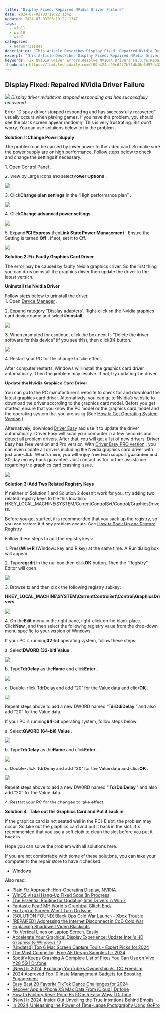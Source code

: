 ```yaml
---
title: "Display Fixed: Repaired NVidia Driver Failure"
date: 2024-07-02T03:19:22.134Z
updated: 2024-07-03T03:19:22.134Z
tags:
  - win11
  - win10
  - win7
categories:
  - NetworkIssues
description: "This Article Describes Display Fixed: Repaired NVidia Driver Failure"
excerpt: "This Article Describes Display Fixed: Repaired NVidia Driver Failure"
keywords: Fix NVIDIA Driver Errors,Resolve NVIDIA Drivers Failure,Repair NVIDIA Cards,Troubleshoot NVIDIA Graphics Card,Update NVIDIA Drivers,Reinstall NVIDIA Graphics Driver,Fix Common NVIDIA Driver Issues
thumbnail: https://thmb.techidaily.com/f09a424aa99c62f7b51db30e0d97dc33c8611de88afaf819d747680f631cd289.jpg
---
```


## Display Fixed: Repaired NVidia Driver Failure

![](https://images.drivereasy.com/wp-content/uploads/2017/04/img_58fd77e68afed.jpg)
 _Display driver nvlddmkm stopped responding and has successfully recovered_
  
 Error “Display driver stopped responding and has successfully recovered” usually occurs when playing games. If you have this problem, you should see the black screen appear randomly. This is very frustrating. But don’t worry. You can use solutions below to fix the problem .  
  
**Solution 1: Change Power Supply**
  
 The problem can be caused by lower power to the video card. So make sure the power supply are on high performance. Follow steps below to check and change the settings if necessary.  
  
 1\. Open [Control Panel](https://tools.techidaily.com/drivereasy/download/) .  
  
 2\. View by Large icons and select**Power Options** .  
  
![](https://images.drivereasy.com/wp-content/uploads/2017/04/img_58fdc56193bee.jpg)
  
 3\. Click**Change plan settings** in the “High performance plan” **.**
  
![](https://images.drivereasy.com/wp-content/uploads/2017/04/img_58fdc6095a244.jpg)
  
 4\. Click**Change advanced power settings** .  
  
![](https://images.drivereasy.com/wp-content/uploads/2017/04/img_58fdc662f10a7.png)
  
 5\. Expand**PCI Express** then**Link State Power Management** . Ensure the Setting is turned **Off** . If not, set it to Off.  
  
![](https://images.drivereasy.com/wp-content/uploads/2017/04/img_58fdc6a8bb61b.png)
  
 **Solution 2: Fix Faulty Graphics Card Driver**
  
 The error may be caused by faulty Nvidia graphics driver. So the first thing you can do is uninstall the graphics driver then update the driver to the latest version.  
  
 **Uninstall the Nvidia Driver**
  
 Follow steps below to uninstall the driver.  
 1\. Open [Device Manager](https://tools.techidaily.com/drivereasy/download/) .  
  
 2\. Expand category “Display adapters”. Right-click on the Nvidia graphics card device name and select**Uninstall** .  
  
![](https://images.drivereasy.com/wp-content/uploads/2017/04/img_58fd7f5175ab6.jpg)

 3\. When prompted for continue, click the box next to “Delete the driver software for this device” (if you see this), then click**OK**  button.  
  
![](https://images.drivereasy.com/wp-content/uploads/2017/04/img_58fd7f69c729a.png)
  
 4\. Restart your PC for the change to take effect.  
  
 After computer restarts, Windows will install the graphics card driver automatically. Then the problem may resolve. If not, try updating the driver.  
  
**Update the Nvidia Graphics Card Driver**
  
 You can go to the PC manufacturer’s website to check for and download the latest graphics card driver. Alternatively, you can go to Nvidia’s website to download the driver according to the graphics card model. Before you get started, ensure that you know the PC model or the graphics card model and the operating system that you are using (See [How to Get Operating System Version](https://tools.techidaily.com/drivereasy/download/) ).  
  
 Alternatively, download [Driver Easy](https://tools.techidaily.com/drivereasy/download/) and use it to update the driver automatically. Driver Easy will scan your computer in a few seconds and detect all problem drivers. After that, you will get a list of new drivers. Driver Easy has Free version and Pro version. With [Driver Easy PRO version](https://tools.techidaily.com/drivereasy/download/) , you can even update all drivers including the Nvidia graphics card driver with just one-click. What’s more, you will enjoy free tech support guarantee and 30-day money back guarantee. Just contact us for further assistance regarding the graphics card crashing issue.  
  
![](https://images.drivereasy.com/wp-content/uploads/2017/04/img_58fda0c612fb9.png)

**Solution 3: Add Two Related Registry Keys**
  
 If neither of Solution 1 and Solution 2 doesn’t work for you, try adding two related registry keys to the this location:  HKEY\_LOCAL\_MACHINE/SYSTEM/CurrentControlSet/Control/GraphicsDrivers.
  
 Before you get started, it is recommended that you back up the registry, so you can restore it if any problem occurs. See [How to Back Up and Restore Registry](https://tools.techidaily.com/drivereasy/download/)
  
 Follow these steps to add the registry keys:  
  
 1\. Press**Win+R** (Windows key and R key) at the same time. A Run dialog box will appear.  
  
 2\. Type**regedit** in the run box then click**OK** button. Then the “Registry” Editor will open.  
  
![](https://images.drivereasy.com/wp-content/uploads/2016/02/img_56d1514256cf9.png)

 3\. Browse to and then click the following registry subkey:

 **HKEY\_LOCAL\_MACHINE\\SYSTEM\\CurrentControlSet\\Control\\GraphicsDrivers**
  
![](https://images.drivereasy.com/wp-content/uploads/2016/02/img_56d15158994b0.png)

  4\. On the**Edit** menu in the right pane, right-click on the blank place. Click**New** , and then select the following registry value from the drop-down menu specific to your version of Windows.

 If your PC is running**32-bit** operating system, follow these steps:  
  
 a. Select**DWORD (32-bit) Value** .  
  
![](https://images.drivereasy.com/wp-content/uploads/2016/02/img_56d151767ad5b.png)

  b. Type**TdrDelay** as the**Name** and click**Enter** .  
  
![](https://images.drivereasy.com/wp-content/uploads/2016/02/img_56d15185e69a6.png)

 c. Double-click TdrDelay and add “20” for the Value data and click**OK** .  
  
![](https://images.drivereasy.com/wp-content/uploads/2017/04/img_58fdcefb5f556.png)

 Repeat steps above to add a new DWORD named “**TdrDdiDelay** ” and also add “20” for the Value data.  
  
 If your PC is running**64-bit** operating system, follow steps below:

 a. Select**QWORD (64-bit) Value** .  
  
![](https://images.drivereasy.com/wp-content/uploads/2016/02/img_56d151bc4d971.png)

  b. Type**TdrDelay** as the**Name** and click**Enter** .  
  
![](https://images.drivereasy.com/wp-content/uploads/2016/02/img_56d151caa9437.png)

  c. Double-click TdrDelay and add “20” for the Value data and click**OK** .  
  
![](https://images.drivereasy.com/wp-content/uploads/2017/04/img_58fdd06cb443f.png)

 Repeat steps above to add a new DWORD named “ **TdrDdiDelay** ” and also add  “20” for the Value data.  
  
4\. Restart your PC for the changes to take effect.

**Solution 4 : Take out the Graphics Card and Put it back in**
  
 If the graphics card is not seated well in the PCI-E slot, the problem may occur. So take out the graphics card and put it back in the slot. It is recommended that you use a soft cloth to clean the slot before you put it back in.  
  
 Hope you can solve the problem with all solutions here.  
  
 If you are not comfortable with some of these solutions, you can take your computer to the repair store to have it checked.

* [Windows](https://tools.techidaily.com/drivereasy/download/)

<ins class="adsbygoogle"
     style="display:block"
     data-ad-format="autorelaxed"
     data-ad-client="ca-pub-7571918770474297"
     data-ad-slot="1223367746"></ins>



<ins class="adsbygoogle"
     style="display:block"
     data-ad-client="ca-pub-7571918770474297"
     data-ad-slot="8358498916"
     data-ad-format="auto"
     data-full-width-responsive="true"></ins>

<span class="atpl-alsoreadstyle">Also read:</span>
<div><ul>
<li><a href="https://network-issues.techidaily.com/plain-fix-approach-non-operating-display-nvidia/"><u>Plain Fix Approach: Non-Operating Display, NVIDIA</u></a></li>
<li><a href="https://network-issues.techidaily.com/winos-visual-hang-up-fixed-soon-in-progress/"><u>WinOS Visual Hang-Up Fixed Soon (In Progress)</u></a></li>
<li><a href="https://network-issues.techidaily.com/the-essential-routine-for-updating-intel-drivers-in-win-7/"><u>The Essential Routine for Updating Intel Drivers in Win 7</u></a></li>
<li><a href="https://network-issues.techidaily.com/fantastic-feat-mh-worlds-graphical-glitch-ends/"><u>Fantastic Feat! MH World's Graphical Glitch Ends</u></a></li>
<li><a href="https://network-issues.techidaily.com/1719974361533-fix-laptop-screen-wont-turn-on-issue/"><u>Fix Laptop Screen Won't Turn On Issue</u></a></li>
<li><a href="https://network-issues.techidaily.com/solution-found-black-ops-cold-war-launch-xbox-trouble/"><u>[SOLUTION FOUND] Black Ops Cold War Launch - Xbox Trouble</u></a></li>
<li><a href="https://network-issues.techidaily.com/repaired-addressing-the-internet-disconnect-in-cod-cold-war/"><u>[REPAIRED] Addressing the Internet Disconnect in CoD Cold War</u></a></li>
<li><a href="https://network-issues.techidaily.com/explaining-shadowed-video-blackouts/"><u>Explaining Shadowed Video Blackouts</u></a></li>
<li><a href="https://network-issues.techidaily.com/fix-vertical-lines-on-laptop-screen-easily/"><u>Fix Vertical Lines on Laptop Screen. Easily</u></a></li>
<li><a href="https://network-issues.techidaily.com/accelerate-your-graphical-display-experience-update-intels-hd-graphics-to-windows-10/"><u>Accelerate Your Graphical Display Experience: Update Intel's HD Graphics to Windows 10</u></a></li>
<li><a href="https://remote-screen-capture.techidaily.com/updated-top-6-mac-screen-capture-tools-expert-picks-for-2024/"><u>[Updated] Top 6 Mac Screen Capture Tools - Expert Picks for 2024</u></a></li>
<li><a href="https://article-posts.techidaily.com/the-most-compelling-free-ae-design-samples-for-2024/"><u>The Most Compelling Free AE Design Samples for 2024</u></a></li>
<li><a href="https://fix-guide.techidaily.com/spotify-keeps-crashing-a-complete-list-of-fixes-you-can-use-on-vivo-y28-5g-drfone-by-drfone-fix-android-problems-fix-android-problems/"><u>Spotify Keeps Crashing A Complete List of Fixes You Can Use on Vivo Y28 5G | Dr.fone</u></a></li>
<li><a href="https://facebook-video-footage.techidaily.com/new-in-2024-exploring-youtubes-ownership-vs-cc-freedom/"><u>[New] In 2024, Exploring YouTube's Ownership Vs. CC Freedom</u></a></li>
<li><a href="https://instagram-video-recordings.techidaily.com/2024-approved-top-10-insta-management-gadgets-for-boosting-engagement/"><u>2024 Approved  Top 10 Insta Management Gadgets for Boosting Engagement</u></a></li>
<li><a href="https://tiktok-clips.techidaily.com/easy-beat-20-favorite-tiktok-dance-challenges-for-2024/"><u>Easy Beat  20 Favorite TikTok Dance Challenges for 2024</u></a></li>
<li><a href="https://techidaily.com/recover-apple-iphone-xs-max-data-from-icloud-drfone-by-drfone-ios-data-recovery-ios-data-recovery/"><u>Recover Apple iPhone XS Max Data From iCloud | Dr.fone</u></a></li>
<li><a href="https://techidaily.com/how-to-factory-reset-poco-f5-5g-in-5-easy-ways-drfone-by-drfone-reset-android-reset-android/"><u>How to Factory Reset Poco F5 5G in 5 Easy Ways | Dr.fone</u></a></li>
<li><a href="https://snapchat-videos.techidaily.com/new-in-2024-inside-out-unveiling-the-true-intentions-behind-emojis/"><u>[New] In 2024, Inside Out  Unveiling the True Intentions Behind Emojis</u></a></li>
<li><a href="https://some-guidance.techidaily.com/in-2024-unleashing-the-power-of-time-lapse-photography-using-gopro/"><u>In 2024, Unleashing the Power of Time-Lapse Photography Using GoPro</u></a></li>
</ul></div>
